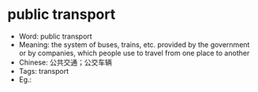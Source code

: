 # public transport

- Word: public transport
- Meaning: the system of buses, trains, etc. provided by the government or by companies, which people use to travel from one place to another
- Chinese: 公共交通；公交车辆
- Tags: transport
- Eg.: 
